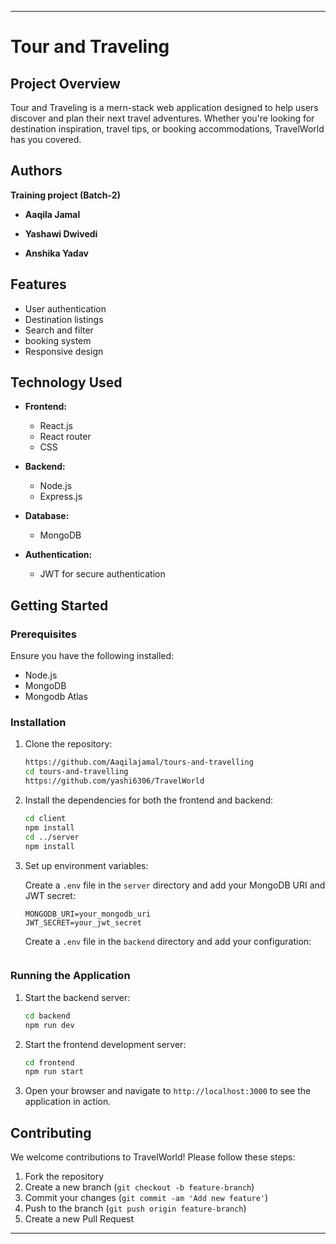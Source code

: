 

---

# Tour and Traveling

## Project Overview

Tour and Traveling is a mern-stack web application designed to help users discover and plan their next travel adventures. Whether you're looking for destination inspiration, travel tips, or booking accommodations, TravelWorld has you covered.

## Authors
   **Training project (Batch-2)**

- **Aaqila Jamal**
  
- **Yashawi Dwivedi**

- **Anshika Yadav**

## Features

- User authentication 
- Destination listings
- Search and filter
- booking system
- Responsive design

## Technology Used

- **Frontend:**
  - React.js 
  - React router
  - CSS 
  
  
  

- **Backend:**
  - Node.js
  - Express.js

- **Database:**
  - MongoDB 

- **Authentication:**
  - JWT for secure authentication

## Getting Started

### Prerequisites

Ensure you have the following installed:

- Node.js
- MongoDB
- Mongodb Atlas

### Installation

1. Clone the repository:
   ```bash
   https://github.com/Aaqilajamal/tours-and-travelling
   cd tours-and-travelling
   https://github.com/yashi6306/TravelWorld
   
   ```

2. Install the dependencies for both the frontend and backend:
   ```bash
   cd client
   npm install
   cd ../server
   npm install
   ```

3. Set up environment variables:

   Create a `.env` file in the `server` directory and add your MongoDB URI and JWT secret:

   ```plaintext
   MONGODB_URI=your_mongodb_uri
   JWT_SECRET=your_jwt_secret
   ```

   Create a `.env` file in the `backend` directory and add your configuration:

   ```plaintext
   
   ```

### Running the Application

1. Start the backend server:
   ```bash
   cd backend
   npm run dev
   ```

2. Start the frontend development server:
   ```bash
   cd frontend
   npm run start
   ```

3. Open your browser and navigate to `http://localhost:3000` to see the application in action.

## Contributing

We welcome contributions to TravelWorld! Please follow these steps:

1. Fork the repository
2. Create a new branch (`git checkout -b feature-branch`)
3. Commit your changes (`git commit -am 'Add new feature'`)
4. Push to the branch (`git push origin feature-branch`)
5. Create a new Pull Request



---

